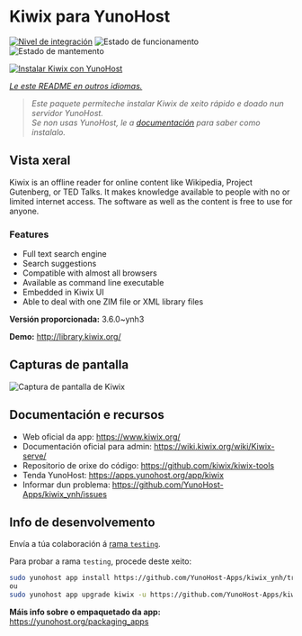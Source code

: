 <!--
NOTA: Este README foi creado automáticamente por <https://github.com/YunoHost/apps/tree/master/tools/readme_generator>
NON debe editarse manualmente.
-->

# Kiwix para YunoHost

[![Nivel de integración](https://apps.yunohost.org/badge/integration/kiwix)](https://ci-apps.yunohost.org/ci/apps/kiwix/)
![Estado de funcionamento](https://apps.yunohost.org/badge/state/kiwix)
![Estado de mantemento](https://apps.yunohost.org/badge/maintained/kiwix)

[![Instalar Kiwix con YunoHost](https://install-app.yunohost.org/install-with-yunohost.svg)](https://install-app.yunohost.org/?app=kiwix)

*[Le este README en outros idiomas.](./ALL_README.md)*

> *Este paquete permíteche instalar Kiwix de xeito rápido e doado nun servidor YunoHost.*  
> *Se non usas YunoHost, le a [documentación](https://yunohost.org/install) para saber como instalalo.*

## Vista xeral

Kiwix is an offline reader for online content like Wikipedia, Project Gutenberg, or TED Talks. It makes knowledge available to people with no or limited internet access. The software as well as the content is free to use for anyone.

### Features

- Full text search engine
- Search suggestions
- Compatible with almost all browsers
- Available as command line executable
- Embedded in Kiwix UI
- Able to deal with one ZIM file or XML library files


**Versión proporcionada:** 3.6.0~ynh3

**Demo:** <http://library.kiwix.org/>

## Capturas de pantalla

![Captura de pantalla de Kiwix](./doc/screenshots/screenshot.png)

## Documentación e recursos

- Web oficial da app: <https://www.kiwix.org/>
- Documentación oficial para admin: <https://wiki.kiwix.org/wiki/Kiwix-serve/>
- Repositorio de orixe do código: <https://github.com/kiwix/kiwix-tools>
- Tenda YunoHost: <https://apps.yunohost.org/app/kiwix>
- Informar dun problema: <https://github.com/YunoHost-Apps/kiwix_ynh/issues>

## Info de desenvolvemento

Envía a túa colaboración á [rama `testing`](https://github.com/YunoHost-Apps/kiwix_ynh/tree/testing).

Para probar a rama `testing`, procede deste xeito:

```bash
sudo yunohost app install https://github.com/YunoHost-Apps/kiwix_ynh/tree/testing --debug
ou
sudo yunohost app upgrade kiwix -u https://github.com/YunoHost-Apps/kiwix_ynh/tree/testing --debug
```

**Máis info sobre o empaquetado da app:** <https://yunohost.org/packaging_apps>
